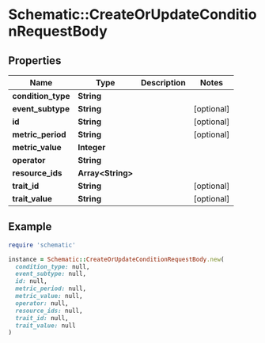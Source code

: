 # Schematic::CreateOrUpdateConditionRequestBody

## Properties

| Name | Type | Description | Notes |
| ---- | ---- | ----------- | ----- |
| **condition_type** | **String** |  |  |
| **event_subtype** | **String** |  | [optional] |
| **id** | **String** |  | [optional] |
| **metric_period** | **String** |  | [optional] |
| **metric_value** | **Integer** |  |  |
| **operator** | **String** |  |  |
| **resource_ids** | **Array&lt;String&gt;** |  |  |
| **trait_id** | **String** |  | [optional] |
| **trait_value** | **String** |  | [optional] |

## Example

```ruby
require 'schematic'

instance = Schematic::CreateOrUpdateConditionRequestBody.new(
  condition_type: null,
  event_subtype: null,
  id: null,
  metric_period: null,
  metric_value: null,
  operator: null,
  resource_ids: null,
  trait_id: null,
  trait_value: null
)
```

